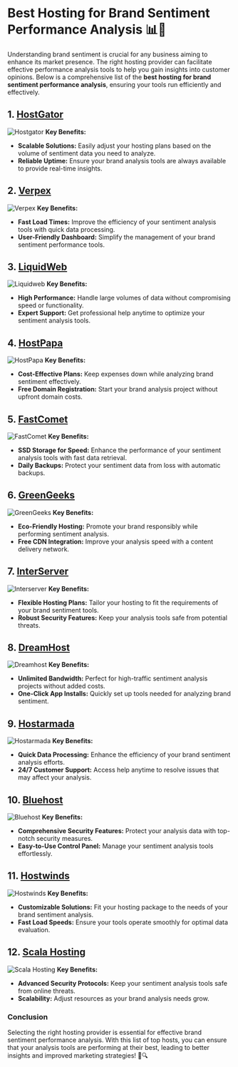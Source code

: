 # Best Hosting for Brand Sentiment Performance Analysis 📊💬

Understanding brand sentiment is crucial for any business aiming to enhance its market presence. The right hosting provider can facilitate effective performance analysis tools to help you gain insights into customer opinions. Below is a comprehensive list of the **best hosting for brand sentiment performance analysis**, ensuring your tools run efficiently and effectively.

## 1. [HostGator](https://snipitx.com/hostgator-jy)
![Hostgator](https://i.imgur.com/BcVkH57.jpeg "Hostgator Hosting")
**Key Benefits:**
- **Scalable Solutions:** Easily adjust your hosting plans based on the volume of sentiment data you need to analyze.
- **Reliable Uptime:** Ensure your brand analysis tools are always available to provide real-time insights.

## 2. [Verpex](https://snipitx.com/verpex-jy)
![Verpex](https://i.imgur.com/6x5LhiS.jpeg "Verpex Hosting")
**Key Benefits:**
- **Fast Load Times:** Improve the efficiency of your sentiment analysis tools with quick data processing.
- **User-Friendly Dashboard:** Simplify the management of your brand sentiment performance tools.

## 3. [LiquidWeb](https://snipitx.com/liquidweb-jy)
![Liquidweb](https://i.imgur.com/4IvT9SC.jpeg "Liquidweb Hosting")
**Key Benefits:**
- **High Performance:** Handle large volumes of data without compromising speed or functionality.
- **Expert Support:** Get professional help anytime to optimize your sentiment analysis tools.

## 4. [HostPapa](https://snipitx.com/hostpapa-jy)
![HostPapa](https://i.imgur.com/ouDTkvl.jpeg "HostPapa Hosting")
**Key Benefits:**
- **Cost-Effective Plans:** Keep expenses down while analyzing brand sentiment effectively.
- **Free Domain Registration:** Start your brand analysis project without upfront domain costs.

## 5. [FastComet](https://snipitx.com/fastcomet-jy)
![FastComet](https://i.imgur.com/7qgXuWp.png "FastComet Hosting")
**Key Benefits:**
- **SSD Storage for Speed:** Enhance the performance of your sentiment analysis tools with fast data retrieval.
- **Daily Backups:** Protect your sentiment data from loss with automatic backups.

## 6. [GreenGeeks](https://snipitx.com/greengeeks-jy)
![GreenGeeks](https://i.imgur.com/eEwuntu.jpg "GreenGeeks Hosting")
**Key Benefits:**
- **Eco-Friendly Hosting:** Promote your brand responsibly while performing sentiment analysis.
- **Free CDN Integration:** Improve your analysis speed with a content delivery network.

## 7. [InterServer](https://snipitx.com/interserver-jy)
![Interserver](https://i.imgur.com/OM5dOEW.jpeg "Interserver Hosting")
**Key Benefits:**
- **Flexible Hosting Plans:** Tailor your hosting to fit the requirements of your brand sentiment tools.
- **Robust Security Features:** Keep your analysis tools safe from potential threats.

## 8. [DreamHost](https://snipitx.com/dreamhost-jy)
![Dreamhost](https://i.imgur.com/rXIg8ip.jpeg "Dreamhost Hosting")
**Key Benefits:**
- **Unlimited Bandwidth:** Perfect for high-traffic sentiment analysis projects without added costs.
- **One-Click App Installs:** Quickly set up tools needed for analyzing brand sentiment.

## 9. [Hostarmada](https://snipitx.com/hostarmada-jy)
![Hostarmada](https://i.imgur.com/KFbdf3o.jpeg "Hostarmada Hosting")
**Key Benefits:**
- **Quick Data Processing:** Enhance the efficiency of your brand sentiment analysis efforts.
- **24/7 Customer Support:** Access help anytime to resolve issues that may affect your analysis.

## 10. [Bluehost](https://snipitx.com/bluehost-jy)
![Bluehost](https://i.imgur.com/PasFF9E.jpeg "Bluehost Hosting")
**Key Benefits:**
- **Comprehensive Security Features:** Protect your analysis data with top-notch security measures.
- **Easy-to-Use Control Panel:** Manage your sentiment analysis tools effortlessly.

## 11. [Hostwinds](https://snipitx.com/hostwinds-jy)
![Hostwinds](https://i.imgur.com/53aSNXx.jpeg "Hostwinds Hosting")
**Key Benefits:**
- **Customizable Solutions:** Fit your hosting package to the needs of your brand sentiment analysis.
- **Fast Load Speeds:** Ensure your tools operate smoothly for optimal data evaluation.

## 12. [Scala Hosting](https://snipitx.com/scala-jy)
![Scala Hosting](https://i.imgur.com/uJ5JIK3.png "Scala Web Hosting")
**Key Benefits:**
- **Advanced Security Protocols:** Keep your sentiment analysis tools safe from online threats.
- **Scalability:** Adjust resources as your brand analysis needs grow.

### Conclusion
Selecting the right hosting provider is essential for effective brand sentiment performance analysis. With this list of top hosts, you can ensure that your analysis tools are performing at their best, leading to better insights and improved marketing strategies! 🌟🔍

